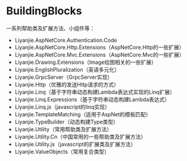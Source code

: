 # BuildingBlocks

一系列帮助类及扩展方法、小组件等：     
- Liyanjie.AspNetCore.Authentication.Code
- Liyanjie.AspNetCore.Http.Extensions（AspNetCore.Http的一些扩展）
- Liyanjie.AspNetCore.Mvc.Extensions（AspNetCore.Mvc的一些扩展）
- Liyanjie.Drawing.Extensions（Image绘图相关的一些扩展）
- Liyanjie.EnglishPluralization（英语多元化）
- Liyanjie.GrpcServer（GrpcServer实现）
- Liyanjie.Http（优雅的发送Http请求的方式）
- Liyanjie.Linq（基于字符串动态构建Lambda表达式实现的Linq扩展）
- Liyanjie.Linq.Expressions（基于字符串动态构建Lambda表达式）
- Liyanjie.Linq.js（javascript的linq实现）
- Liyanjie.TemplateMatching（适用于AspNet的模板匹配）
- Liyanjie.TypeBuilder（动态构建Type类型）
- Liyanjie.Utility（常用帮助类及扩展方法）
- Liyanjie.Utility.Cn（中国常用的一些帮助类及扩展方法）
- Liyanjie.Utility.js（javascript的扩展类及扩展方法）
- Liyanjie.ValueObjects（常用复合类型）
